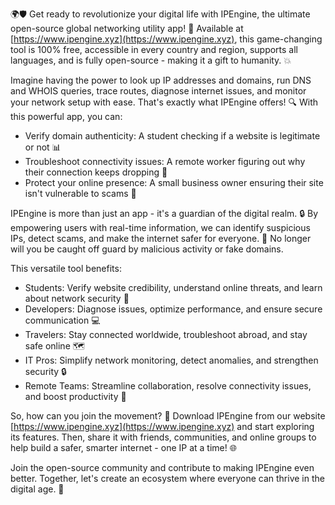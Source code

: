 🌍🛡️ Get ready to revolutionize your digital life with IPEngine, the ultimate open-source global networking utility app! 🚀 Available at [https://www.ipengine.xyz](https://www.ipengine.xyz), this game-changing tool is 100% free, accessible in every country and region, supports all languages, and is fully open-source - making it a gift to humanity. 💥

Imagine having the power to look up IP addresses and domains, run DNS and WHOIS queries, trace routes, diagnose internet issues, and monitor your network setup with ease. That's exactly what IPEngine offers! 🔍 With this powerful app, you can:

* Verify domain authenticity: A student checking if a website is legitimate or not 📊
* Troubleshoot connectivity issues: A remote worker figuring out why their connection keeps dropping 📲
* Protect your online presence: A small business owner ensuring their site isn't vulnerable to scams 💸

IPEngine is more than just an app - it's a guardian of the digital realm. 🔒 By empowering users with real-time information, we can identify suspicious IPs, detect scams, and make the internet safer for everyone. 🚫 No longer will you be caught off guard by malicious activity or fake domains.

This versatile tool benefits:

* Students: Verify website credibility, understand online threats, and learn about network security 🔧
* Developers: Diagnose issues, optimize performance, and ensure secure communication 💻
* Travelers: Stay connected worldwide, troubleshoot abroad, and stay safe online 🗺️
* IT Pros: Simplify network monitoring, detect anomalies, and strengthen security 🔒
* Remote Teams: Streamline collaboration, resolve connectivity issues, and boost productivity 💼

So, how can you join the movement? 🎉 Download IPEngine from our website [https://www.ipengine.xyz](https://www.ipengine.xyz) and start exploring its features. Then, share it with friends, communities, and online groups to help build a safer, smarter internet - one IP at a time! 🌐

Join the open-source community and contribute to making IPEngine even better. Together, let's create an ecosystem where everyone can thrive in the digital age. 💪